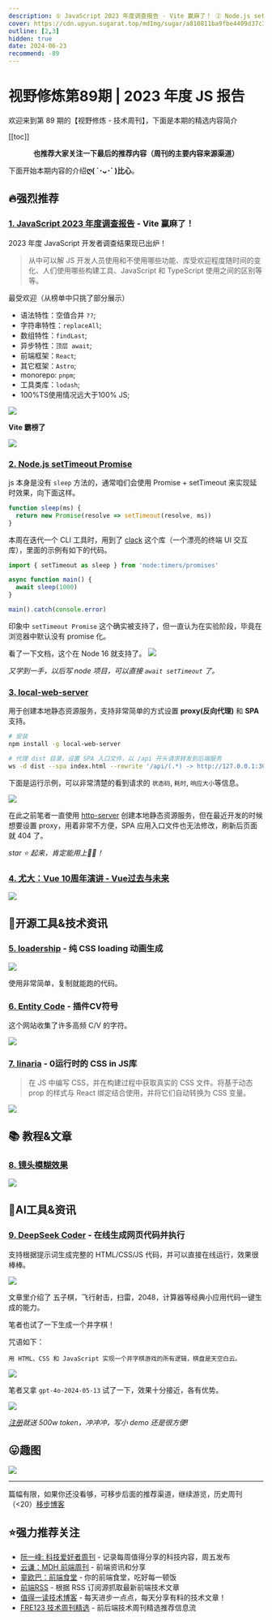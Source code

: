 ```yaml
---
description: ① JavaScript 2023 年度调查报告 - Vite 赢麻了！ ② Node.js setTimeout Promise ③ local-web-server ④ 尤大：Vue 10周年演讲 - Vue过去与未来 ⑤ loadership - 纯 CSS loading 动画生成 ⑥ Entity Code - 插件CV符号 ⑦ linaria - 0运行时的 CSS in JS库 ⑧ 镜头模糊效果 ⑨ DeepSeek Coder - 在线生成网页代码并执行
cover: https://cdn.upyun.sugarat.top/mdImg/sugar/a810811ba9fbe4409d37c35bb7571fed
outline: [2,3]
hidden: true
date: 2024-06-23
recommend: -89
---
```


# 视野修炼第89期 | 2023 年度 JS 报告

欢迎来到第 89 期的【视野修炼 - 技术周刊】，下面是本期的精选内容简介

[[toc]]

<center>

**​也推荐大家关注一下最后的推荐内容（周刊的主要内容来源渠道）**

</center>

下面开始本期内容的介绍**ღ( ´･ᴗ･` )比心**。

## 🔥强烈推荐

### [1. JavaScript 2023 年度调查报告](https://2023.stateofjs.com/zh-Hans) - Vite 赢麻了！
2023 年度 JavaScript 开发者调查结果现已出炉！

>从中可以解 JS 开发人员使用和不使用哪些功能、库受欢迎程度随时间的变化、人们使用哪些构建工具、JavaScript 和 TypeScript 使用之间的区别等等。

最受欢迎（从榜单中只挑了部分展示）
* 语法特性：空值合并 `??`;
* 字符串特性：`replaceAll`;
* 数组特性：`findLast`;
* 异步特性：`顶层 await`;
* 前端框架：`React`;
* 其它框架：`Astro`;
* monorepo: `pnpm`;
* 工具类库：`lodash`;
* 100%TS使用情况远大于100% JS;

![](https://cdn.upyun.sugarat.top/mdImg/sugar/1bd17a22f8fc1259aea8ee5a24075fad)

**Vite 霸榜了**

![](https://cdn.upyun.sugarat.top/mdImg/sugar/46a1a38fa4de6b8c2d20a779270506c0)

### [2. Node.js setTimeout Promise](https://nodejs.org/api/timers.html#timerspromisessettimeoutdelay-value-options)

js 本身是没有 `sleep` 方法的，通常咱们会使用 Promise + setTimeout 来实现延时效果，向下面这样。
```js
function sleep(ms) {
  return new Promise(resolve => setTimeout(resolve, ms))
}
```
本周在迭代一个 CLI 工具时，用到了 [clack](https://github.com/bombshell-dev/clack/tree/main/packages/prompts#readme) 这个库（一个漂亮的终端 UI 交互库），里面的示例有如下的代码。

```js
import { setTimeout as sleep } from 'node:timers/promises'

async function main() {
  await sleep(1000)
}

main().catch(console.error)
```

印象中 `setTimeout Promise` 这个确实被支持了，但一直认为在实验阶段，毕竟在浏览器中默认没有 promise 化。

看了一下文档，这个在 Node 16 就支持了。
![](https://cdn.upyun.sugarat.top/mdImg/sugar/d64161a92db47842cf0511db2fa0814b)

*又学到一手，以后写 node 项目，可以直接 `await setTimeout` 了。*

### [3. local-web-server](https://github.com/lwsjs/local-web-server)

用于创建本地静态资源服务，支持非常简单的方式设置 **proxy(反向代理)** 和 **SPA** 支持。

```sh
# 安装
npm install -g local-web-server

# 代理 dist 目录，设置 SPA 入口文件，以 /api 开头请求转发到后端服务
ws -d dist --spa index.html --rewrite '/api/(.*) -> http://127.0.0.1:3000/$1'
```

下面是运行示例，可以非常清楚的看到请求的 `状态码`, `耗时`, `响应大小`等信息。

![](https://cdn.upyun.sugarat.top/mdImg/sugar/d275ee8c2f9031afab19e707f77422c8)

在此之前笔者一直使用 [http-server](https://github.com/http-party/http-server) 创建本地静态资源服务，但在最近开发的时候想要设置 proxy，用着非常不方便，SPA 应用入口文件也无法修改，刷新后页面就 404 了。

*star ⭐️ 起来，肯定能用上👍🏻！*

### [4. 尤大：Vue 10周年演讲 - Vue过去与未来](https://www.youtube.com/watch?v=OmrwRrZitv4)

![](https://cdn.upyun.sugarat.top/mdImg/sugar/660d595d4e9d01073415ce021b3c466f)
## 🔧开源工具&技术资讯

### [5. loadership](https://www.loadership.com/#configurator) - 纯 CSS loading 动画生成

![](https://cdn.upyun.sugarat.top/mdImg/sugar/fe42ae239841eb96fffa819cf41b67ca)

使用非常简单，复制就能跑的代码。

### [6. Entity Code](https://entitycode.com/#featured-content) - 插件CV符号

这个网站收集了许多高频 C/V 的字符。

![](https://cdn.upyun.sugarat.top/mdImg/sugar/815d2eef52058691ee51c7251f714427)

### [7. linaria](https://linaria.dev/) - 0运行时的 CSS in JS库

>在 JS 中编写 CSS，并在构建过程中获取真实的 CSS 文件。将基于动态 prop 的样式与 React 绑定结合使用，并将它们自动转换为 CSS 变量。

![](https://cdn.upyun.sugarat.top/mdImg/sugar/3dc1b9f2c5ceb4b9a81193f4e6f44efd)

## 📚 教程&文章
### [8. 镜头模糊效果](https://github.com/guilanier/codrops-sdf-lensblur)

![](https://cdn.upyun.sugarat.top/mdImg/sugar/225c590131e177684de1cad4acbff45b)


## 🤖AI工具&资讯
### [9. DeepSeek Coder](https://mp.weixin.qq.com/s/jaGO2f_qbZw7tb6KXpTf5A) - 在线生成网页代码并执行

支持根据提示词生成完整的 HTML/CSS/JS 代码，并可以直接在线运行，效果很棒棒。

![](https://cdn.upyun.sugarat.top/mdImg/sugar/bac9a4db019daa212bcf7f4816a80517)

文章里介绍了 五子棋，飞行射击，扫雷，2048，计算器等经典小应用代码一键生成的能力。

笔者也试了一下生成一个井字棋！

咒语如下：
```
用 HTML、CSS 和 JavaScript 实现一个井字棋游戏的所有逻辑，棋盘是天空白云。
```

![](https://cdn.upyun.sugarat.top/mdImg/sugar/070c7143f409d30752f186da944d871f)

笔者又拿 `gpt-4o-2024-05-13` 试了一下，效果十分接近，各有优势。

![](https://cdn.upyun.sugarat.top/mdImg/sugar/5d8b509bc3bd96c8e54724bb1bd5e652)

*[注册](https://www.deepseek.com/)就送 500w token，冲冲冲，写小 demo 还是很方便!*


## 😛趣图
![](https://cdn.upyun.sugarat.top/mdImg/sugar/a810811ba9fbe4409d37c35bb7571fed)

---

篇幅有限，如果你还没看够，可移步后面的推荐渠道，继续游览，历史周刊（<20）[移步博客](https://sugarat.top/weekly/index.html)

## ⭐️强力推荐关注

* [阮一峰: 科技爱好者周刊](https://www.ruanyifeng.com/blog/archives.html) - 记录每周值得分享的科技内容，周五发布
* [云谦：MDH 前端周刊](https://sorrycc.com/mdh/) - 前端资讯和分享
* [童欧巴：前端食堂](https://github.com/Geekhyt/weekly) - 你的前端食堂，吃好每一顿饭
* [前端RSS](https://fed.chanceyu.com/) - 根据 RSS 订阅源抓取最新前端技术文章
* [值得一读技术博客](https://daily-blog.chlinlearn.top/) - 每天进步一点点，每天分享有料的技术文章！
* [FRE123 技术周刊精选](https://www.fre123.com/weekly) - 前后端技术周刊精选推荐信息流
